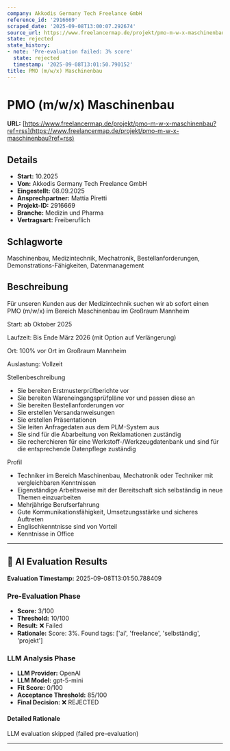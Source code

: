 ```yaml
---
company: Akkodis Germany Tech Freelance GmbH
reference_id: '2916669'
scraped_date: '2025-09-08T13:00:07.292674'
source_url: https://www.freelancermap.de/projekt/pmo-m-w-x-maschinenbau?ref=rss
state: rejected
state_history:
- note: 'Pre-evaluation failed: 3% score'
  state: rejected
  timestamp: '2025-09-08T13:01:50.790152'
title: PMO (m/w/x) Maschinenbau
---
```



# PMO (m/w/x) Maschinenbau
**URL:** [https://www.freelancermap.de/projekt/pmo-m-w-x-maschinenbau?ref=rss](https://www.freelancermap.de/projekt/pmo-m-w-x-maschinenbau?ref=rss)
## Details
- **Start:** 10.2025
- **Von:** Akkodis Germany Tech Freelance GmbH
- **Eingestellt:** 08.09.2025
- **Ansprechpartner:** Mattia Piretti
- **Projekt-ID:** 2916669
- **Branche:** Medizin und Pharma
- **Vertragsart:** Freiberuflich

## Schlagworte
Maschinenbau, Medizintechnik, Mechatronik, Bestellanforderungen, Demonstrations-Fähigkeiten, Datenmanagement

## Beschreibung
Für unseren Kunden aus der Medizintechnik suchen wir ab sofort einen PMO (m/w/x) im Bereich Maschinenbau im Großraum Mannheim

Start: ab Oktober 2025

Laufzeit: Bis Ende März 2026 (mit Option auf Verlängerung)

Ort: 100% vor Ort im Großraum Mannheim

Auslastung: Vollzeit

Stellenbeschreibung
- Sie bereiten Erstmusterprüfberichte vor
- Sie bereiten Wareneingangsprüfpläne vor und passen diese an
- Sie bereiten Bestellanforderungen vor
- Sie erstellen Versandanweisungen
- Sie erstellen Präsentationen
- Sie leiten Anfragedaten aus dem PLM-System aus
- Sie sind für die Abarbeitung von Reklamationen zuständig
- Sie recherchieren für eine Werkstoff-/Werkzeugdatenbank und sind für die entsprechende Datenpflege zuständig

Profil
- Techniker im Bereich Maschinenbau, Mechatronik oder Techniker mit vergleichbaren Kenntnissen
- Eigenständige Arbeitsweise mit der Bereitschaft sich selbständig in neue Themen einzuarbeiten
- Mehrjährige Berufserfahrung
- Gute Kommunikationsfähigkeit, Umsetzungsstärke und sicheres Auftreten
- Englischkenntnisse sind von Vorteil
- Kenntnisse in Office

---

## 🤖 AI Evaluation Results

**Evaluation Timestamp:** 2025-09-08T13:01:50.788409

### Pre-Evaluation Phase
- **Score:** 3/100
- **Threshold:** 10/100
- **Result:** ❌ Failed
- **Rationale:** Score: 3%. Found tags: ['ai', 'freelance', 'selbständig', 'projekt']

### LLM Analysis Phase
- **LLM Provider:** OpenAI
- **LLM Model:** gpt-5-mini
- **Fit Score:** 0/100
- **Acceptance Threshold:** 85/100
- **Final Decision:** ❌ REJECTED

#### Detailed Rationale
LLM evaluation skipped (failed pre-evaluation)

---
